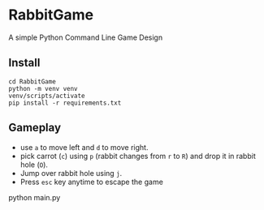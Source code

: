 # RabbitGame

A simple Python Command Line Game Design

## Install
```
cd RabbitGame
python -m venv venv
venv/scripts/activate
pip install -r requirements.txt
```
## Gameplay

- use `a` to move left and `d` to move right.
- pick carrot (`c`) using `p` (rabbit changes from `r` to `R`) and drop it in rabbit hole (`O`).
- Jump over rabbit hole using `j`.
- Press `esc` key anytime to escape the game

python main.py
